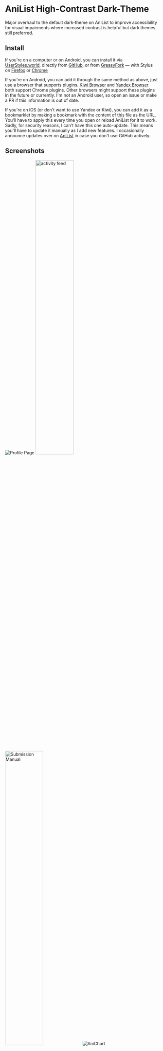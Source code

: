 # AniList High-Contrast Dark-Theme

Major overhaul to the default dark-theme on AniList to improve accessibility for visual impairments where increased contrast is helpful but dark themes still preferred.

## Install

If you're on a computer or on Android, you can install it via [UserStyles.world](https://userstyles.world/style/227/anilist-high-contrast-dark-theme), directly from [GitHub](https://github.com/Reinachan/AniList-High-Contrast-Dark-Theme/raw/main/High-Contrast-Dark-Theme.user.css), or from [GreasyFork](https://greasyfork.org/en/scripts/416013-anilist-high-contrast-dark-theme) — with Stylus on [Firefox](https://addons.mozilla.org/en-US/firefox/addon/styl-us/) or [Chrome](https://chrome.google.com/webstore/detail/stylus/clngdbkpkpeebahjckkjfobafhncgmne)

If you're on Android, you can add it through the same method as above, just use a browser that supports plugins. [Kiwi Browser](https://kiwibrowser.com/) and [Yandex Browser](https://browser.yandex.com/mobile/) both support Chrome plugins. Other browsers might support these plugins in the future or currently. I'm not an Android user, so open an issue or make a PR if this information is out of date.

If you're on iOS (or don't want to use Yandex or Kiwi), you can add it as a bookmarklet by making a bookmark with the content of [this](https://raw.githubusercontent.com/Reinachan/AniList-High-Contrast-Dark-Theme/main/High-Contrast-Dark-Theme.bookmarklet.js) file as the URL. You'll have to apply this every time you open or reload AniList for it to work. Sadly, for security reasons, I can't have this one auto-update. This means you'll have to update it manually as I add new features. I occasionally announce updates over on [AniList](https://anilist.co/user/Reina/) in case you don't use GitHub actively.

## Screenshots

![Profile Page](https://i.imgur.com/c9hojWc.png)
<img width="49.8%" src="https://i.imgur.com/37QSkJe.png" alt="activity feed"><img width="0.4%" height="0" alt=""><img width="49.8%" src="https://i.imgur.com/wBhBWpO.png" alt="Submission Manual">
![AniChart](https://user-images.githubusercontent.com/16106839/114465894-0bf11900-9be8-11eb-886e-c39b23d5fdc8.png)

## Known Issues

- The GraphiQL interactive editor is still light-themed.

If any of these issues are really annoying to you, message me on my profile https://anilist.co/user/Reina/

## Changelog

1.0.0 - Released <br>
1.0.1 - Fixed navbar not disappearing when scrolling <br>

1.1.0 - Adjusted the scrollbar to integrate better with the look and be slimmer <br>
1.1.1 - Fixed an issue with the quick-add-to-list dropdown on media pages having white text on a white background <br>
1.1.2 - Fixed an issue with the watching/reading status from the advanced entry editor <br>
1.1.2.1 - I accidentally deleted the closing bracket at the end which broke the plugin. Should be fixed now. <br>
1.1.3 - Apparently I can't have that many numbers in my version, so I had to change it to 1.1.3 instead of 1.1.2.1 <br>

1.2.0 - Made the scrollbar-styling work in Firefox using official CSS spec. Made the scrollbars in long posts not change the width of the content when you hover over the element (as in, it's always there, but transparrent until you hover over the field). <br>
1.2.1 - Removed the padding I added for some testing and forgot to remove before publishing. Oops. <br>

1.3.0 - Added dark-theme to the database submission manual and darkened the announcement background colour. <br>
1.3.1 - Dark-themed the calendar picker and removed a superfluous closing curly bracket <br>
1.3.2 - Quick-fix of miscoloured arrow on the calendar picker. <br>

1.4.0 - Major under-the-hood restructuring as well as some welcome changes to how liking activites work and filtering posts displays. <br>
1.4.1 - Fixed an unintentional text alignment issue with the edit post dropdown. <br>

1.5.0 - Database tools are now usable on small screens and viewports. <br>
1.5.1 - Improved modals, character page, and images in the database tools on small screens. <br>
1.5.2 - Updated metadata as I now host the userstyle on [Github](https://github.com/Reinachan/AniList-High-Contrast-Dark-Theme). <br>
1.5.3 - Fixed semi-transparent navbar. Now it actually appears semi-transparent. <br>
1.5.4 - Enabled database edit button on mobile. <br>
1.5.5 - improved like hearts with hover effects. <br>

1.6.0 - Dark-themed AniChart and styled some more aspects of Automail. <br>
1.6.1 - Fixed the scrollbar issue when you hover over custom lists that overflow. <br>
1.6.2 - Merged minor tweaks from PR's by @synthtech. <br>
1.6.3 - Refinements. Gave comment/post composer back the scrollbar as my hack sometimes made it hard to reach content. Removed height-change animation to remove the appearing and disappearing scrollbar. Added spacing to the bottom of bios to prevent content from almost overflowing. <br>
1.6.4 - Changed the colour when hovering over a liked heart. It becoming blue when hovering previous was a bit confusing, especially as it stayed blue when clicking like in the first place. <br>
